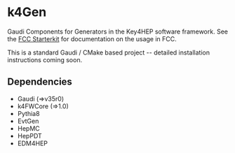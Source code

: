 # k4Gen
Gaudi Components for Generators in the Key4HEP software framework. 
See the [FCC Starterkit](https://hep-fcc.github.io/fcc-tutorials/) for documentation on the usage in FCC.

This is a standard Gaudi / CMake based project -- detailed installation instructions coming soon.

## Dependencies

* Gaudi (=>v35r0)
* k4FWCore (=>1.0)
* Pythia8
* EvtGen
* HepMC
* HepPDT
* EDM4HEP

